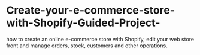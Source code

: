 # Create-your-e-commerce-store-with-Shopify-Guided-Project-
 how to create an online e-commerce store with Shopify, edit your web store front and manage orders, stock, customers and other operations.
